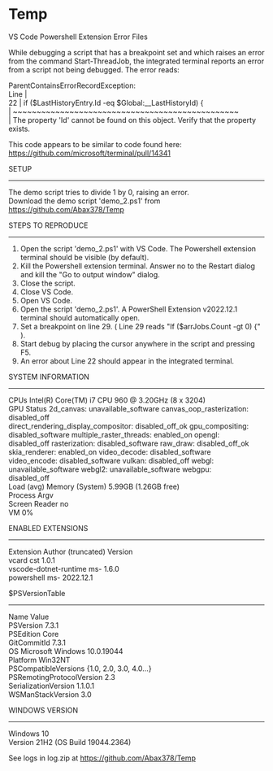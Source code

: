 # Temp
VS Code Powershell Extension Error Files

While debugging a script that has a breakpoint set and which raises an error from the command Start-ThreadJob, the integrated terminal reports an error from a script not being debugged. The error reads:  

ParentContainsErrorRecordException:  
Line |  
22 | if ($LastHistoryEntry.Id -eq $Global:__LastHistoryId) {  
| ~~~~~~~~~~~~~~~~~~~~~~~~~~~~~~~~~~~~~~~~~~~~~~~~  
| The property 'Id' cannot be found on this object. Verify that the property exists.  
>  
This code appears to be similar to code found here:  
https://github.com/microsoft/terminal/pull/14341  

SETUP  
********************************************  
The demo script tries to divide 1 by 0, raising an error.  
Download the demo script 'demo_2.ps1' from https://github.com/Abax378/Temp   

STEPS TO REPRODUCE  
********************************************  
1) Open the script 'demo_2.ps1' with VS Code. The Powershell extension terminal should be visible (by default).  
2) Kill the Powershell extension terminal. Answer no to the Restart dialog and kill the "Go to output window" dialog.  
3) Close the script.  
4) Close VS Code.  
5) Open VS Code.  
6) Open the script 'demo_2.ps1'. A PowerShell Extension v2022.12.1 terminal should automatically open.  
7) Set a breakpoint on line 29. ( Line 29 reads "If ($arrJobs.Count -gt 0) {" ).  
8) Start debug by placing the cursor anywhere in the script and pressing F5.  
9) An error about Line 22 should appear in the integrated terminal.  

SYSTEM INFORMATION  
********************************************  
CPUs Intel(R) Core(TM) i7 CPU 960 @ 3.20GHz (8 x 3204)  
GPU Status 2d_canvas: unavailable_software canvas_oop_rasterization: disabled_off  
                                          direct_rendering_display_compositor: disabled_off_ok gpu_compositing:  
                                          disabled_software multiple_raster_threads: enabled_on opengl:  
                                          disabled_off rasterization: disabled_software raw_draw: disabled_off_ok  
                                          skia_renderer: enabled_on video_decode: disabled_software  
                                          video_encode: disabled_software vulkan: disabled_off webgl:  
                                          unavailable_software webgl2: unavailable_software webgpu:  
                                          disabled_off  
Load (avg) Memory (System) 5.99GB (1.26GB free)  
Process Argv  
Screen Reader no  
VM 0%  

ENABLED EXTENSIONS  
********************************************   
Extension Author (truncated) Version  
vcard cst 1.0.1  
vscode-dotnet-runtime ms- 1.6.0  
powershell ms- 2022.12.1  

$PSVersionTable  
********************************************  
Name                                          Value  
PSVersion                                  7.3.1  
PSEdition                                   Core  
GitCommitId                               7.3.1  
OS                                               Microsoft Windows 10.0.19044  
Platform                                     Win32NT  
PSCompatibleVersions           {1.0, 2.0, 3.0, 4.0…}  
PSRemotingProtocolVersion  2.3  
SerializationVersion                 1.1.0.1  
WSManStackVersion               3.0 

WINDOWS VERSION  
********************************************  
Windows 10  
Version 21H2 (OS Build 19044.2364)  

See logs in log.zip at https://github.com/Abax378/Temp
